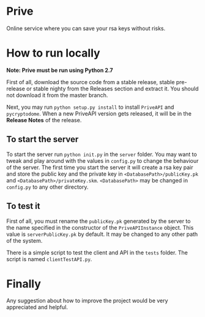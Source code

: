 # Prive
Online service where you can save your rsa keys without risks.

# How to run locally

**Note: Prive must be run using Python 2.7**

First of all, download the source code from a stable release, stable pre-release or stable nighty from the Releases section and extract it. You should not download it from the master branch.

Next, you may run `python setup.py install` to install `PriveAPI` and `pycryptodome`. When a new PriveAPI version gets released, it will be in the **Release Notes** of the release.

## To start the server

To start the server run `python init.py` in the `server` folder. You may want to tweak and play around with the values in `config.py` to change the behaviour of the server. The first time you start the server it will create a rsa key pair and store the public key and the private key in `<DatabasePath>/publicKey.pk` and `<DatabasePath>/privateKey.skm`. `<DatabasePath>` may be changed in `config.py` to any other directory.

## To test it

First of all, you must rename the `publicKey.pk` generated by the server to the name specified in the constructor of the `PriveAPIInstance` object. This value is `serverPublicKey.pk` by default. It may be changed to any other path of the system.

There is a simple script to test the client and API in the `tests` folder. The script is named `clientTestAPI.py`.

# Finally
Any suggestion about how to improve the project would be very appreciated and helpful.
